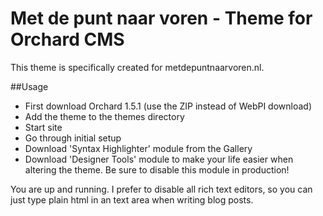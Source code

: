 Met de punt naar voren - Theme for Orchard CMS
======================

This theme is specifically created for metdepuntnaarvoren.nl.

##Usage
- First download Orchard 1.5.1 (use the ZIP instead of WebPI download)
- Add the theme to the themes directory
- Start site
- Go through initial setup
- Download 'Syntax Highlighter' module from the Gallery
- Download 'Designer Tools' module to make your life easier when altering the theme. Be sure to disable this module in production!

You are up and running. I prefer to disable all rich text editors, so you can just type plain html in an text area when writing blog posts.